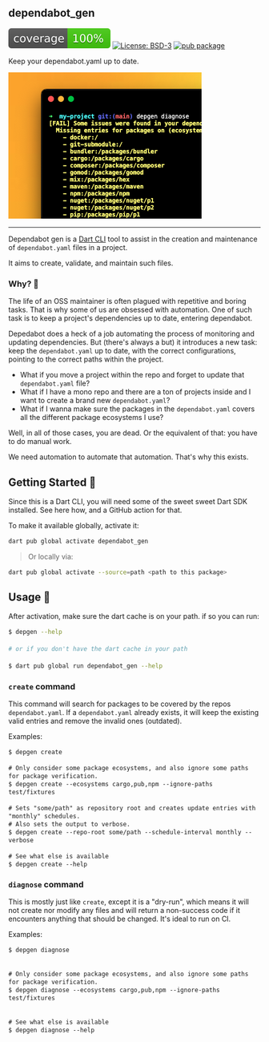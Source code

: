 
## dependabot_gen


![coverage][coverage_badge]
[![License: BSD-3][license_badge]][license_link]
[![pub package][pub_badge]][pub_link]


Keep your dependabot.yaml up to date.

![thumbnail](https://raw.githubusercontent.com/renancaraujo/dependabot_gen/main/docs/thumbnail.jpg)

---

Dependabot gen is a [Dart CLI](https://dart.dev/tutorials/server/cmdline) tool to assist in the creation and maintenance of `dependabot.yaml` files in a project.

It aims to create, validate, and maintain such files.


### Why? 🤨

The life of an OSS maintainer is often plagued with repetitive and boring tasks. That is why some of us are obsessed with automation. One of such task is to keep a project's dependencies up to date, entering dependabot. 

Depedabot does a heck of a job automating the process of monitoring and updating dependencies. But (there's always a but) it introduces a new task: keep the `dependabot.yaml` up to date, with the correct configurations, pointing to the correct paths within the project. 

- What if you move a project within the repo and forget to update that `dependabot.yaml` file?
- What if I have a mono repo and there are a ton of projects inside and I want to create a brand new `dependabot.yaml`?
- What if I wanna make sure the packages in the `dependabot.yaml` covers all the different package ecosystems I use?


Well, in all of those cases, you are dead. Or the equivalent of that: you have to do manual work.


We need automation to automate that automation. That's why this exists.


## Getting Started 🚀

Since this is a Dart CLI, you will need some of the sweet sweet Dart SDK installed. See here how, and a GitHub action for that.

To make it available globally, activate it:

```sh
dart pub global activate dependabot_gen
```

> Or locally via:
```sh
dart pub global activate --source=path <path to this package>
```

## Usage 🤖

After activation, make sure the dart cache is on your path. 
if so you can run:

```sh
$ depgen --help

# or if you don't have the dart cache in your path

$ dart pub global run dependabot_gen --help
```

### `create` command

This command will search for packages to be covered by the repos `dependabot.yaml`. If a `dependabot.yaml` already exists, it will keep the existing valid entries and remove the invalid ones (outdated).

Examples:
```shell
$ depgen create 

# Only consider some package ecosystems, and also ignore some paths for package verification.
$ depgen create --ecosystems cargo,pub,npm --ignore-paths test/fixtures

# Sets "some/path" as repository root and creates update entries with "monthly" schedules.
# Also sets the output to verbose.
$ depgen create --repo-root some/path --schedule-interval monthly --verbose

# See what else is available
$ depgen create --help
```


### `diagnose` command

This is mostly just like `create`, except it is a "dry-run", which means it will not create nor modify any files and will return a non-success code if it encounters anything that should be changed. It's ideal to run on CI.

Examples:
```shell
$ depgen diagnose


# Only consider some package ecosystems, and also ignore some paths for package verification.
$ depgen diagnose --ecosystems cargo,pub,npm --ignore-paths test/fixtures


# See what else is available
$ depgen diagnose --help
```

[coverage_badge]: coverage_badge.svg
[license_badge]: https://img.shields.io/badge/license-BSD-blue.svg
[license_link]: https://opensource.org/license/bsd-3-clause/
[pub_link]: https://dependabot_gen.pckg.pub
[pub_badge]: https://img.shields.io/pub/v/dependabot_gen.svg



